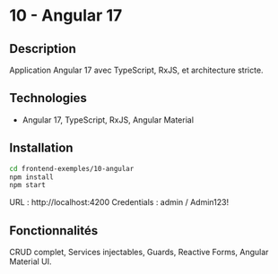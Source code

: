 # 10 - Angular 17

## Description

Application Angular 17 avec TypeScript, RxJS, et architecture stricte.

## Technologies

- Angular 17, TypeScript, RxJS, Angular Material

## Installation

```bash
cd frontend-exemples/10-angular
npm install
npm start
```

URL : http://localhost:4200
Credentials : admin / Admin123!

## Fonctionnalités

CRUD complet, Services injectables, Guards, Reactive Forms, Angular Material UI.

